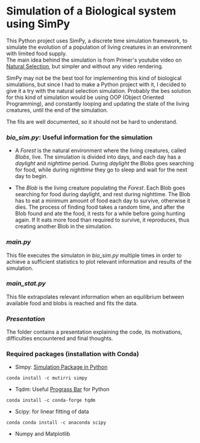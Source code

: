 # Simulation of a Biological system using SimPy

This Python project uses SimPy, a discrete time simulation framework, to simulate the evolution of a population of living creatures in an environment with limited food supply.  
The main idea behind the simulation is from Primer's youtube video on [Natural Selection](https://www.youtube.com/watch?v=0ZGbIKd0XrM), but simpler and without any video rendering.

SimPy may not be the best tool for implementing this kind of biological simulations, but since I had to make a Python project with it, I decided to give it a try with the natural selection simulation. Probably the bes solution for this kind of simulation would be using OOP (Object Oriented Programming), and constantly looping and updating the state of the living creatures, until the end of the simulation.

The fils are well documented, so it should not be hard to understand.

### *bio_sim.py*: Useful information for the simulation
* A *Forest* is the natural environment where the living creatures, called *Blobs*, live. The simulation is divided into days, and each day has a _daylight_ and _nighttime_ period. During _daylight_ the Blobs goes searching for food, while during _nighttime_ they go to sleep and wait for the next day to begin.

* The *Blob* is the living creature populating the *Forest*. Each Blob goes searching for food during daylight, and rest during nighttime.
The Blob has to eat a minimum amount of food each day to survive, otherwise it dies. The process of finding food takes a random time, and after the Blob found and ate the food, it rests for a while before going hunting again. If It eats more food than required to survive, it reproduces, thus creating another Blob in the simulation.

### *main.py*  
This file executes the simulaton in *bio_sim.py* multiple times in order to achieve a sufficient statistics to plot relevant information and results of the simulation.


### *main_stat.py*
This file extrapolates relevant information when an equilibrium between available food and blobs is reached and fits the data.

### *Presentation*
The folder contains a presentation explaining the code, its motivations, difficulties encountered and final thoughts.

### Required packages (installation with Conda)
- Simpy: [Simulation Package in Python](https://simpy.readthedocs.io/en/latest/)
```
conda install -c mutirri simpy
```
- Tqdm: Useful [Prograss Bar](https://tqdm.github.io/) for Python
```
conda install -c conda-forge tqdm
```
- Scipy: for linear fitting of data
```
conda conda install -c anaconda scipy
```
- Numpy and Matplotlib
